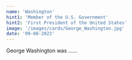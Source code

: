 ```yaml
---
name: 'Washington'
hint1: 'Member of the U.S. Government'
hint2: 'First President of the United States'
image: '/images/cards/George_Washington.jpg'
date: '09-08-2023'
---
```


George Washington was ......
